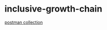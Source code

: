 # inclusive-growth-chain

<p><a href="https://api.postman.com/collections/13831276-c4e45fe4-5dd2-49e6-a602-3e0b30042665?access_key=PMAT-01GQ5GXN2MV5DKM122Q1YCRK74">postman collection</a></p>
